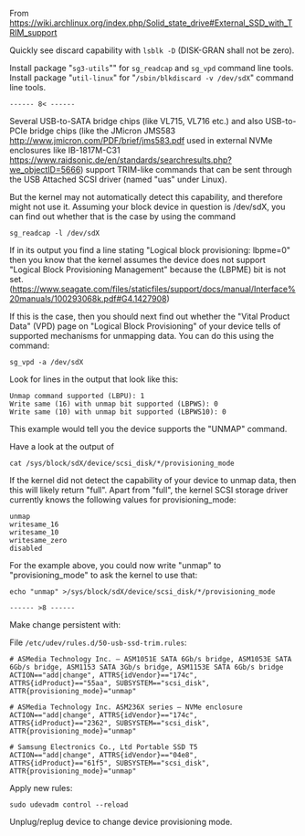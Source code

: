 From <https://wiki.archlinux.org/index.php/Solid_state_drive#External_SSD_with_TRIM_support>

Quickly see discard capability with `lsblk -D` (DISK-GRAN shall not be zero).

Install package "`sg3-utils`"" for `sg_readcap` and `sg_vpd` command line tools.
Install package "`util-linux`" for "`/sbin/blkdiscard -v /dev/sdX`" command line tools.

`------ 8< ------`

Several USB-to-SATA bridge chips (like VL715, VL716 etc.) and also USB-to-PCIe 
bridge chips (like the JMicron JMS583 <http://www.jmicron.com/PDF/brief/jms583.pdf> 
used in external NVMe enclosures like IB-1817M-C31 
<https://www.raidsonic.de/en/standards/searchresults.php?we_objectID=5666>) support 
TRIM-like commands that can be sent through the USB Attached SCSI driver (named 
"uas" under Linux).

But the kernel may not automatically detect this capability, and therefore might 
not use it. Assuming your block device in question is /dev/sdX, you can find out 
whether that is the case by using the command

    sg_readcap -l /dev/sdX

If in its output you find a line stating "Logical block provisioning: lbpme=0" then 
you know that the kernel assumes the device does not support "Logical Block 
Provisioning Management" because the (LBPME) bit is not set.
(<https://www.seagate.com/files/staticfiles/support/docs/manual/Interface%20manuals/100293068k.pdf#G4.1427908>)

If this is the case, then you should next find out whether the "Vital Product Data" 
(VPD) page on "Logical Block Provisioning" of your device tells of supported 
mechanisms for unmapping data. You can do this using the command:

    sg_vpd -a /dev/sdX

Look for lines in the output that look like this:

    Unmap command supported (LBPU): 1
    Write same (16) with unmap bit supported (LBPWS): 0
    Write same (10) with unmap bit supported (LBPWS10): 0

This example would tell you the device supports the "UNMAP" command.

Have a look at the output of

    cat /sys/block/sdX/device/scsi_disk/*/provisioning_mode

If the kernel did not detect the capability of your device to unmap data, then this 
will likely return "full". Apart from "full", the kernel SCSI storage driver 
currently knows the following values for provisioning_mode:

    unmap
    writesame_16
    writesame_10
    writesame_zero
    disabled

For the example above, you could now write "unmap" to "provisioning_mode" to ask 
the kernel to use that:

    echo "unmap" >/sys/block/sdX/device/scsi_disk/*/provisioning_mode

`------ >8 ------`

Make change persistent with:

File `/etc/udev/rules.d/50-usb-ssd-trim.rules`:

    # ASMedia Technology Inc. – ASM1051E SATA 6Gb/s bridge, ASM1053E SATA 6Gb/s bridge, ASM1153 SATA 3Gb/s bridge, ASM1153E SATA 6Gb/s bridge
    ACTION=="add|change", ATTRS{idVendor}=="174c", ATTRS{idProduct}=="55aa", SUBSYSTEM=="scsi_disk", ATTR{provisioning_mode}="unmap"

    # ASMedia Technology Inc. ASM236X series – NVMe enclosure
    ACTION=="add|change", ATTRS{idVendor}=="174c", ATTRS{idProduct}=="2362", SUBSYSTEM=="scsi_disk", ATTR{provisioning_mode}="unmap"

    # Samsung Electronics Co., Ltd Portable SSD T5
    ACTION=="add|change", ATTRS{idVendor}=="04e8", ATTRS{idProduct}=="61f5", SUBSYSTEM=="scsi_disk", ATTR{provisioning_mode}="unmap"

Apply new rules:

    sudo udevadm control --reload

Unplug/replug device to change device provisioning mode.

